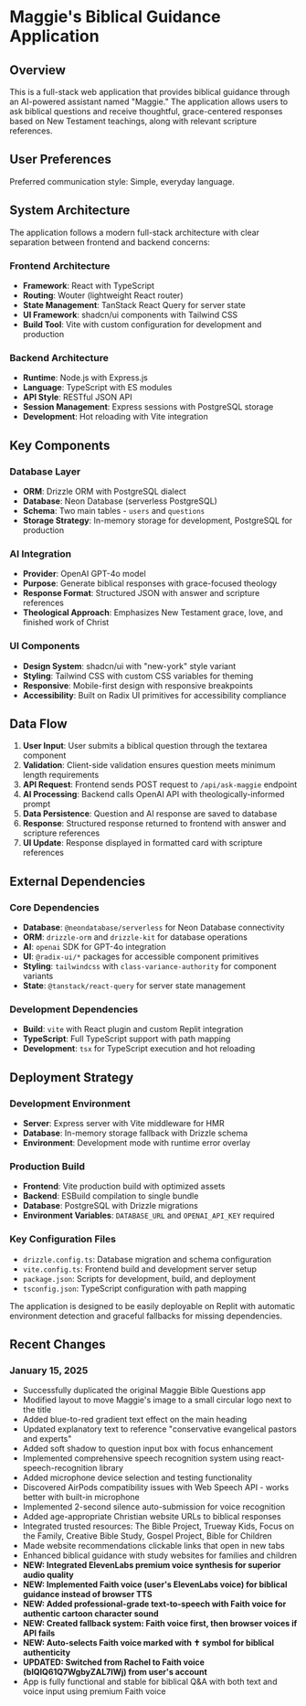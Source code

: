 # Maggie's Biblical Guidance Application

## Overview

This is a full-stack web application that provides biblical guidance through an AI-powered assistant named "Maggie." The application allows users to ask biblical questions and receive thoughtful, grace-centered responses based on New Testament teachings, along with relevant scripture references.

## User Preferences

Preferred communication style: Simple, everyday language.

## System Architecture

The application follows a modern full-stack architecture with clear separation between frontend and backend concerns:

### Frontend Architecture
- **Framework**: React with TypeScript
- **Routing**: Wouter (lightweight React router)
- **State Management**: TanStack React Query for server state
- **UI Framework**: shadcn/ui components with Tailwind CSS
- **Build Tool**: Vite with custom configuration for development and production

### Backend Architecture
- **Runtime**: Node.js with Express.js
- **Language**: TypeScript with ES modules
- **API Style**: RESTful JSON API
- **Session Management**: Express sessions with PostgreSQL storage
- **Development**: Hot reloading with Vite integration

## Key Components

### Database Layer
- **ORM**: Drizzle ORM with PostgreSQL dialect
- **Database**: Neon Database (serverless PostgreSQL)
- **Schema**: Two main tables - `users` and `questions`
- **Storage Strategy**: In-memory storage for development, PostgreSQL for production

### AI Integration
- **Provider**: OpenAI GPT-4o model
- **Purpose**: Generate biblical responses with grace-focused theology
- **Response Format**: Structured JSON with answer and scripture references
- **Theological Approach**: Emphasizes New Testament grace, love, and finished work of Christ

### UI Components
- **Design System**: shadcn/ui with "new-york" style variant
- **Styling**: Tailwind CSS with custom CSS variables for theming
- **Responsive**: Mobile-first design with responsive breakpoints
- **Accessibility**: Built on Radix UI primitives for accessibility compliance

## Data Flow

1. **User Input**: User submits a biblical question through the textarea component
2. **Validation**: Client-side validation ensures question meets minimum length requirements
3. **API Request**: Frontend sends POST request to `/api/ask-maggie` endpoint
4. **AI Processing**: Backend calls OpenAI API with theologically-informed prompt
5. **Data Persistence**: Question and AI response are saved to database
6. **Response**: Structured response returned to frontend with answer and scripture references
7. **UI Update**: Response displayed in formatted card with scripture references

## External Dependencies

### Core Dependencies
- **Database**: `@neondatabase/serverless` for Neon Database connectivity
- **ORM**: `drizzle-orm` and `drizzle-kit` for database operations
- **AI**: `openai` SDK for GPT-4o integration
- **UI**: `@radix-ui/*` packages for accessible component primitives
- **Styling**: `tailwindcss` with `class-variance-authority` for component variants
- **State**: `@tanstack/react-query` for server state management

### Development Dependencies
- **Build**: `vite` with React plugin and custom Replit integration
- **TypeScript**: Full TypeScript support with path mapping
- **Development**: `tsx` for TypeScript execution and hot reloading

## Deployment Strategy

### Development Environment
- **Server**: Express server with Vite middleware for HMR
- **Database**: In-memory storage fallback with Drizzle schema
- **Environment**: Development mode with runtime error overlay

### Production Build
- **Frontend**: Vite production build with optimized assets
- **Backend**: ESBuild compilation to single bundle
- **Database**: PostgreSQL with Drizzle migrations
- **Environment Variables**: `DATABASE_URL` and `OPENAI_API_KEY` required

### Key Configuration Files
- `drizzle.config.ts`: Database migration and schema configuration
- `vite.config.ts`: Frontend build and development server setup
- `package.json`: Scripts for development, build, and deployment
- `tsconfig.json`: TypeScript configuration with path mapping

The application is designed to be easily deployable on Replit with automatic environment detection and graceful fallbacks for missing dependencies.

## Recent Changes

### January 15, 2025
- Successfully duplicated the original Maggie Bible Questions app
- Modified layout to move Maggie's image to a small circular logo next to the title
- Added blue-to-red gradient text effect on the main heading
- Updated explanatory text to reference "conservative evangelical pastors and experts"
- Added soft shadow to question input box with focus enhancement
- Implemented comprehensive speech recognition system using react-speech-recognition library
- Added microphone device selection and testing functionality
- Discovered AirPods compatibility issues with Web Speech API - works better with built-in microphone
- Implemented 2-second silence auto-submission for voice recognition
- Added age-appropriate Christian website URLs to biblical responses
- Integrated trusted resources: The Bible Project, Trueway Kids, Focus on the Family, Creative Bible Study, Gospel Project, Bible for Children
- Made website recommendations clickable links that open in new tabs
- Enhanced biblical guidance with study websites for families and children
- **NEW: Integrated ElevenLabs premium voice synthesis for superior audio quality**
- **NEW: Implemented Faith voice (user's ElevenLabs voice) for biblical guidance instead of browser TTS**
- **NEW: Added professional-grade text-to-speech with Faith voice for authentic cartoon character sound**
- **NEW: Created fallback system: Faith voice first, then browser voices if API fails**
- **NEW: Auto-selects Faith voice marked with ✝️ symbol for biblical authenticity**
- **UPDATED: Switched from Rachel to Faith voice (bIQlQ61Q7WgbyZAL7IWj) from user's account**
- App is fully functional and stable for biblical Q&A with both text and voice input using premium Faith voice